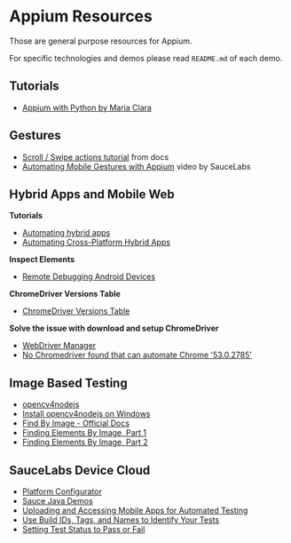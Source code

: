 # Appium Resources

Those are general purpose resources for Appium.

For specific technologies and demos please read `README.md` of each demo.

## Tutorials

- [Appium with Python by Maria Clara](https://github.com/clarabez/appium-en)

## Gestures

- [Scroll / Swipe actions tutorial](http://appium.io/docs/en/writing-running-appium/tutorial/swipe-tutorial/) from docs
- [Automating Mobile Gestures with Appium](https://www.youtube.com/watch?v=SDfxD8aGZRE&ab_channel=SauceLabs) video by SauceLabs

## Hybrid Apps and Mobile Web

**Tutorials**

- [Automating hybrid apps](http://appium.io/docs/en/writing-running-appium/web/hybrid/)
- [Automating Cross-Platform Hybrid Apps](https://appiumpro.com/editions/17)

**Inspect Elements**

- [Remote Debugging Android Devices](https://developers.google.com/web/tools/chrome-devtools/remote-debugging/?utm_source=dcc&utm_medium=redirect&utm_campaign=2016q3)

**ChromeDriver Versions Table**

- [ChromeDriver Versions Table](http://appium.io/docs/en/writing-running-appium/web/chromedriver/)

**Solve the issue with download and setup ChromeDriver**

- [WebDriver Manager](https://github.com/bonigarcia/webdrivermanager)
- [No Chromedriver found that can automate Chrome '53.0.2785'](https://stackoverflow.com/questions/52023111/no-chromedriver-found-that-can-automate-chrome-53-0-2785)

## Image Based Testing

- [opencv4nodejs](https://www.npmjs.com/package/opencv4nodejs#how-to-install)
- [Install opencv4nodejs on Windows](docs/opencv4nodejs.md)
- [Find By Image - Official Docs](http://appium.io/docs/en/advanced-concepts/image-elements/)
- [Finding Elements By Image, Part 1](https://appiumpro.com/editions/32)
- [Finding Elements By Image, Part 2](https://appiumpro.com/editions/33)

## SauceLabs Device Cloud

- [Platform Configurator](https://wiki.saucelabs.com/display/DOCS/Platform+Configurator#/)
- [Sauce Java Demos](https://github.com/saucelabs-training/demo-java/blob/master/on-boarding-modules/testng/src/test/java/Module3TestNGTest.java)
- [Uploading and Accessing Mobile Apps for Automated Testing](https://wiki.saucelabs.com/display/DOCS/Uploading+and+Accessing+Mobile+Apps+for+Automated+Testing+on+Virtual+Devices)
- [Use Build IDs, Tags, and Names to Identify Your Tests](https://wiki.saucelabs.com/display/DOCS/Best+Practice%3A+Use+Build+IDs%2C+Tags%2C+and+Names+to+Identify+Your+Tests)
- [Setting Test Status to Pass or Fail](https://wiki.saucelabs.com/display/DOCS/Setting+Test+Status+to+Pass+or+Fail)
